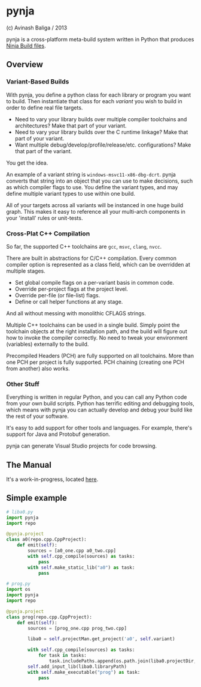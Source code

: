 # pynja

(c) Avinash Baliga / 2013

pynja is a cross-platform meta-build system written in Python that produces
[Ninja Build files](http://martine.github.com/ninja/).

## Overview

### Variant-Based Builds

With pynja, you define a python class for each library or program you want to build.
Then instantiate that class for each *variant* you wish to build in order to define real file targets.
-   Need to vary your library builds over multiple compiler toolchains and architectures?  Make that part of your variant.
-   Need to vary your library builds over the C runtime linkage?  Make that part of your variant.
-   Want multiple debug/develop/profile/release/etc. configurations?  Make that part of the variant.

You get the idea.

An example of a variant string is `windows-msvc11-x86-dbg-dcrt`.  pynja converts that string into
an object that you can use to make decisions, such as which compiler flags to use.  You define the
variant types, and may define multiple variant types to use within one build.

All of your targets across all variants will be instanced in one huge build graph.  This makes it
easy to reference all your multi-arch components in your 'install' rules or unit-tests.

### Cross-Plat C++ Compilation

So far, the supported C++ toolchains are `gcc`, `msvc`, `clang`, `nvcc`.

There are built in abstractions for C/C++ compilation.  Every common compiler option is represented as a
class field, which can be overridden at multiple stages.
-   Set global compile flags on a per-variant basis in common code.
-   Override per-project flags at the project level.
-   Override per-file (or file-list) flags.
-   Define or call helper functions at any stage.

And all without messing with monolithic CFLAGS strings.

Multiple C++ toolchains can be used in a single build.  Simply point the toolchain objects
at the right installation path, and the build will figure out how to invoke the compiler correctly.
No need to tweak your environment (variables) externally to the build.

Precompiled Headers (PCH) are fully supported on all toolchains.  More than one PCH per project
is fully supported.  PCH chaining (creating one PCH from another) also works.

### Other Stuff

Everything is written in regular Python, and you can call any Python code from your own build scripts.
Python has terrific editing and debugging tools, which means with pynja you can actually develop
and debug your build like the rest of your software.

It's easy to add support for other tools and languages.  For example, there's support for
Java and Protobuf generation.

pynja can generate Visual Studio projects for code browsing.


## The Manual

It's a work-in-progress, located [here](https://github.com/fifoforlifo/pynja/tree/master/doc/manual).

## Simple example

```python
# liba0.py
import pynja
import repo

@pynja.project
class a0(repo.cpp.CppProject):
    def emit(self):
        sources = [a0_one.cpp a0_two.cpp]
        with self.cpp_compile(sources) as tasks:
            pass
        with self.make_static_lib("a0") as task:
            pass

# prog.py
import os
import pynja
import repo

@pynja.project
class prog(repo.cpp.CppProject):
    def emit(self):
        sources = [prog_one.cpp prog_two.cpp]

        liba0 = self.projectMan.get_project('a0', self.variant)

        with self.cpp_compile(sources) as tasks:
            for task in tasks:
                task.includePaths.append(os.path.join(liba0.projectDir, "include"))
        self.add_input_lib(liba0.libraryPath)
        with self.make_executable("prog") as task:
            pass
```

